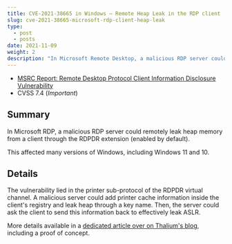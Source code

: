 ```yaml
---
title: CVE-2021-38665 in Windows — Remote Heap Leak in the RDP client
slug: cve-2021-38665-microsoft-rdp-client-heap-leak
type:
  - post
  - posts
date: 2021-11-09
weight: 2
description: "In Microsoft Remote Desktop, a malicious RDP server could remotely leak heap memory from a client."
---
```


* [MSRC Report: Remote Desktop Protocol Client Information Disclosure Vulnerability](https://msrc.microsoft.com/update-guide/en-US/vulnerability/CVE-2021-38665)
* CVSS 7.4 (*Important*)

## Summary

In Microsoft RDP, a malicious RDP server could remotely leak heap memory from a client through the RDPDR extension (enabled by default).

This affected many versions of Windows, including Windows 11 and 10.

## Details

The vulnerability lied in the printer sub-protocol of the RDPDR virtual channel. A malicious server could add printer cache information inside the client's registry and leak heap through a key name. Then, the server could ask the client to send this information back to effectively leak ASLR.

More details available in a [dedicated article over on Thalium's blog](https://thalium.github.io/blog/posts/leaking-aslr-through-rdp-printer-cache-registry/), including a proof of concept.
